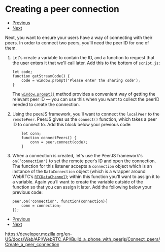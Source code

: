 Creating a peer connection
==========================

-   <a href="show_hide_html" class="button minimal">Previous</a>
-   <a href="creating_a_call" class="button minimal">Next</a>

Next, you want to ensure your users have a way of connecting with their peers. In order to connect two peers, you'll need the peer ID for one of them.

1.  Let's create a variable to contain the ID, and a function to request that the user enters it that we'll call later. Add this to the bottom of `script.js`:

        let code;
        function getStreamCode() {
            code = window.prompt('Please enter the sharing code');
        }

    The [`window.prompt()`](../../../window/prompt) method provides a convenient way of getting the relevant peer ID — you can use this when you want to collect the peerID needed to create the connection.

2.  Using the peerJS framework, you'll want to connect the `localPeer` to the `remotePeer`. PeerJS gives us the `connect()` function, which takes a peer ID to connect to. Add this block below your previous code:

            let conn;
            function connectPeers() {
                conn = peer.connect(code);
            }

3.  When a connection is created, let's use the PeerJS framework's `on(‘connection')` to set the remote peer’s ID and open the connection. The function for this listener accepts a `connection` object which is an instance of the `DataConnection` object (which is a wrapper around WebRTC’s [`RTCDataChannel`](../../../rtcdatachannel)); within this function you'll want to assign it to a variable. Again you’ll want to create the variable outside of the function so that you can assign it later. Add the following below your previous code:

        peer.on('connection', function(connection){
            conn = connection;
        });

-   <a href="show_hide_html" class="button minimal">Previous</a>
-   <a href="creating_a_call" class="button minimal">Next</a>

<a href="https://developer.mozilla.org/en-US/docs/Web/API/WebRTC_API/Build_a_phone_with_peerjs/Connect_peers/Create_a_peer_connection" class="_attribution-link">https://developer.mozilla.org/en-US/docs/Web/API/WebRTC_API/Build_a_phone_with_peerjs/Connect_peers/Create_a_peer_connection</a>
